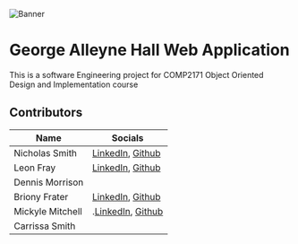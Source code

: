 ![Banner](images/Branding/repoBanner.jpg)
# George Alleyne Hall Web Application
This is a software Engineering project for COMP2171 Object Oriented Design and Implementation course

## Contributors
| Name | Socials |
| ----------- | ----------- |
| Nicholas Smith | [LinkedIn](https://www.linkedin.com/feed/?nis=true), [Github](https://github.com/NickSmith2002) |
| Leon Fray | [LinkedIn](https://www.linkedin.com/in/nicholas-w-smith-379627232/), [Github](https://github.com/LeonFray) |
| Dennis Morrison |
| Briony Frater | [LinkedIn](https://www.linkedin.com/in/briony-frater-b9978b194/), [Github](https://github.com/BrionyFrater) |
| Mickyle Mitchell  |.[LinkedIn](https://www.linkedin.com/in/mickyle-mitchell-b3643421a/), [Github](https://github.com/MickyleM) |
| Carrissa Smith |
